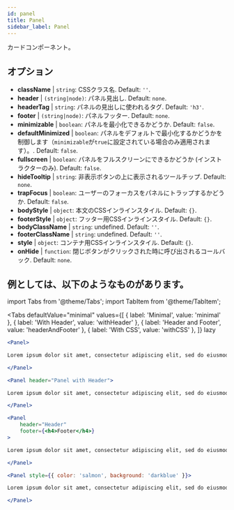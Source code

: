 ```yaml
---
id: panel 
title: Panel
sidebar_label: Panel
---
```


カードコンポーネント。

## オプション

* __className__ | `string`: CSSクラス名. Default: `''`.
* __header__ | `(string|node)`: パネル見出し. Default: `none`.
* __headerTag__ | `string`: パネルの見出しに使われるタグ. Default: `'h3'`.
* __footer__ | `(string|node)`: パネルフッター. Default: `none`.
* __minimizable__ | `boolean`: パネルを最小化できるかどうか. Default: `false`.
* __defaultMinimized__ | `boolean`: パネルをデフォルトで最小化するかどうかを制御します（`minimizable`が`true`に設定されている場合のみ適用されます）。. Default: `false`.
* __fullscreen__ | `boolean`: パネルをフルスクリーンにできるかどうか (インストラクターのみ). Default: `false`.
* __hideTooltip__ | `string`: 非表示ボタンの上に表示されるツールチップ. Default: `none`.
* __trapFocus__ | `boolean`: ユーザーのフォーカスをパネルにトラップするかどうか. Default: `false`.
* __bodyStyle__ | `object`: 本文のCSSインラインスタイル. Default: `{}`.
* __footerStyle__ | `object`: フッター用CSSインラインスタイル. Default: `{}`.
* __bodyClassName__ | `string`: undefined. Default: `''`.
* __footerClassName__ | `string`: undefined. Default: `''`.
* __style__ | `object`: コンテナ用CSSインラインスタイル. Default: `{}`.
* __onHide__ | `function`: 閉じボタンがクリックされた時に呼び出されるコールバック. Default: `none`.


## 例としては、以下のようなものがあります。

import Tabs from '@theme/Tabs';
import TabItem from '@theme/TabItem';

<Tabs
    defaultValue="minimal"
    values={[
        { label: 'Minimal', value: 'minimal' },
        { label: 'With Header', value: 'withHeader' },
        { label: 'Header and Footer', value: 'headerAndFooter' },
        { label: 'With CSS', value: 'withCSS' },
    ]}
    lazy
>

<TabItem value="minimal">

```jsx live
<Panel>

Lorem ipsum dolor sit amet, consectetur adipiscing elit, sed do eiusmod tempor incididunt ut labore et dolore magna aliqua. Ut enim ad minim veniam, quis nostrud exercitation ullamco laboris nisi ut aliquip ex ea commodo consequat. Duis aute irure dolor in reprehenderit in voluptate velit esse cillum dolore eu fugiat nulla pariatur. Excepteur sint occaecat cupidatat non proident, sunt in culpa qui officia deserunt mollit anim id est laborum.

</Panel>
```

</TabItem>

<TabItem value="withHeader">

```jsx live
<Panel header="Panel with Header">

Lorem ipsum dolor sit amet, consectetur adipiscing elit, sed do eiusmod tempor incididunt ut labore et dolore magna aliqua. Ut enim ad minim veniam, quis nostrud exercitation ullamco laboris nisi ut aliquip ex ea commodo consequat. Duis aute irure dolor in reprehenderit in voluptate velit esse cillum dolore eu fugiat nulla pariatur. Excepteur sint occaecat cupidatat non proident, sunt in culpa qui officia deserunt mollit anim id est laborum.

</Panel>
```

</TabItem>

<TabItem value="headerAndFooter">

```jsx live
<Panel 
    header="Header" 
    footer={<h4>Footer</h4>}
>

Lorem ipsum dolor sit amet, consectetur adipiscing elit, sed do eiusmod tempor incididunt ut labore et dolore magna aliqua. Ut enim ad minim veniam, quis nostrud exercitation ullamco laboris nisi ut aliquip ex ea commodo consequat. Duis aute irure dolor in reprehenderit in voluptate velit esse cillum dolore eu fugiat nulla pariatur. Excepteur sint occaecat cupidatat non proident, sunt in culpa qui officia deserunt mollit anim id est laborum.

</Panel>
```

</TabItem>

<TabItem value="withCSS">

```jsx live
<Panel style={{ color: 'salmon', background: 'darkblue' }}>

Lorem ipsum dolor sit amet, consectetur adipiscing elit, sed do eiusmod tempor incididunt ut labore et dolore magna aliqua. Ut enim ad minim veniam, quis nostrud exercitation ullamco laboris nisi ut aliquip ex ea commodo consequat. Duis aute irure dolor in reprehenderit in voluptate velit esse cillum dolore eu fugiat nulla pariatur. Excepteur sint occaecat cupidatat non proident, sunt in culpa qui officia deserunt mollit anim id est laborum.

</Panel>
```

</TabItem>

</Tabs>

